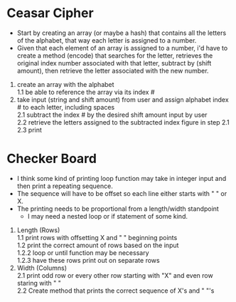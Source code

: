 # Ceasar Cipher

  - Start by creating an array (or maybe a hash) that contains all the letters of the alphabet, that way each letter is assigned to a number.
  - Given that each element of an array is assigned to a number, i'd have to create a method (encode) that searches for the letter, retrieves the original index number associated with that letter, subtract by (shift amount), then retrieve the letter associated with the new number.

1. create an array with the alphabet  
 1.1 be able to reference the array via its index #  
2. take input (string and shift amount) from user and assign alphabet index # to each letter, including spaces  
 2.1 subtract the index # by the desired shift amount input by user  
 2.2 retrieve the letters assigned to the subtracted index figure in   step 2.1  
 2.3 print

# Checker Board

  - I think some kind of printing loop function may take in integer input and then print a repeating sequence.
  - The sequence will have to be offset so each line either starts with " " or X.
  - The printing needs to be proportional from a length/width standpoint
    - I may need a nested loop or if statement of some kind.

1. Length (Rows)  
 1.1 print rows with offsetting X and " " beginning points  
 1.2 print the correct amount of rows based on the input  
  1.2.2 loop or until function may be necessary  
  1.2.3 have these rows print out on separate rows  
2. Width (Columns)  
 2.1 print odd row or every other row starting with "X" and even row staring with " "  
 2.2 Create method that prints the correct sequence of X's and " "'s  
